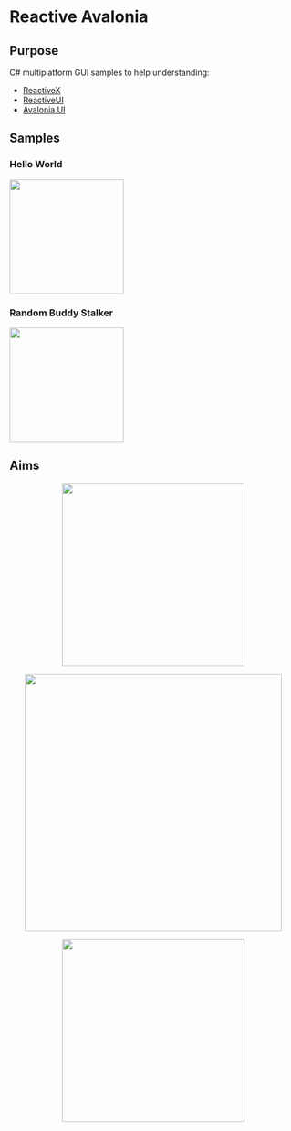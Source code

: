 ﻿# Reactive Avalonia

## Purpose

C# multiplatform GUI samples to help understanding:

* [ReactiveX](http://reactivex.io)
* [ReactiveUI](https://reactiveui.net)
* [Avalonia UI](https://avaloniaui.net)

## Samples

### Hello World

<img  width="200" src="https://www.dropbox.com/s/uvrkxcoaekmlz0p/HelloReactiveWorld_Trailer.png?raw=1" />

### Random Buddy Stalker

<img  width="200" src="https://www.dropbox.com/s/bzt56v87b6hzpai/RandomBuddyStalker_Trailer.gif?raw=1" />

## Aims

<p align="center">
<img  width="320" src="https://www.dropbox.com/s/9pafnb2t1d591un/featuring_versatile_samples.png?raw=1" />
</p>

<p align="center">
<img  width="450" src="https://www.dropbox.com/s/a6v7hrdk1ufxp9s/featuring_links_to_explanations.png?raw=1" />
</p>

<p align="center">
<img  width="320" src="https://www.dropbox.com/s/s8k40fhgllyjcmy/featuring_multiplatform.png?raw=1" />
</p>
